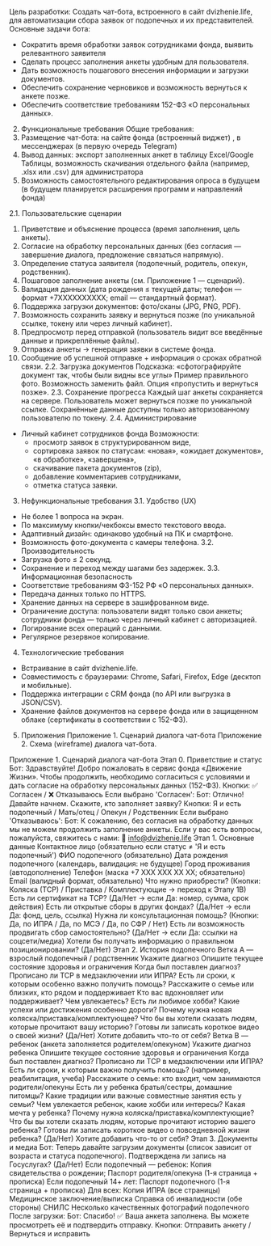 Цель разработки:  Создать чат-бота, встроенного в сайт dvizhenie.life, для автоматизации сбора заявок от подопечных и их представителей.
Основные задачи бота:
- Сократить время обработки заявок сотрудниками фонда, выявить релевантного заявителя
- Сделать процесс заполнения анкеты удобным для пользователя.
- Дать возможность пошагового внесения информации и загрузки документов.
- Обеспечить сохранение черновиков и возможность вернуться к анкете позже.
- Обеспечить соответствие требованиям 152-ФЗ «О персональных данных».
2. Функциональные требования
Общие требования: 
1. Размещение чат-бота:  на сайте фонда (встроенный виджет) ,  в мессенджерах (в первую очередь Telegram) 
2. Вывод данных:  экспорт заполненных анкет в таблицу Excel/Google Таблицы, возможность скачивания отдельного файла (например, .xlsx или .csv) для администратора 
3. Возможность самостоятельного редактирования опроса в будущем (в будущем планируется расширения программ и направлений фонда)

2.1. Пользовательские сценарии
1. Приветствие и объяснение процесса (время заполнения, цель анкеты).
2. Согласие на обработку персональных данных (без согласия — завершение диалога, предложение связаться напрямую).
3. Определение статуса заявителя (подопечный, родитель, опекун, родственник).
4. Пошаговое заполнение анкеты (см. Приложение 1 — сценарий).
5. Валидация данных (дата рождения ≤ текущей даты; телефон — формат +7XXXXXXXXXX; email — стандартный формат).
6. Поддержка загрузки документов: фото/сканы (JPG, PNG, PDF).
7. Возможность сохранить заявку и вернуться позже (по уникальной ссылке, токену или через личный кабинет).
8. Предпросмотр перед отправкой (пользователь видит все введённые данные и прикреплённые файлы).
9. Отправка анкеты → генерация заявки в системе фонда.
10. Сообщение об успешной отправке + информация о сроках обратной связи.
2.2. Загрузка документов
Подсказка: «сфотографируйте документ так, чтобы были видны все углы»
Пример правильного фото.
Возможность заменить файл.
Опция «пропустить и вернуться позже».
2.3. Сохранение прогресса
Каждый шаг анкеты сохраняется на сервере.
Пользователь может вернуться позже по уникальной ссылке.
Сохранённые данные доступны только авторизованному пользователю по токену.
2.4. Администрирование
- Личный кабинет сотрудников фонда
Возможности:
  - просмотр заявок в структурированном виде,
  - сортировка заявок по статусам: «новая», «ожидает документов», «в обработке», «завершена»,
  - скачивание пакета документов (zip),
  - добавление комментариев сотрудниками,
  - отметка статуса заявки.
3. Нефункциональные требования
3.1. Удобство (UX)
- Не более 1 вопроса на экран.
- По максимуму кнопки/чекбоксы вместо текстового ввода.
- Адаптивный дизайн: одинаково удобный на ПК и смартфоне.
- Возможность фото-документа с камеры телефона.
3.2. Производительность
- Загрузка фото ≤ 2 секунд.
- Сохранение и переход между шагами без задержек.
3.3. Информационная безопасность
- Соответствие требованиям ФЗ-152 РФ «О персональных данных».
- Передача данных только по HTTPS.
- Хранение данных на сервере в зашифрованном виде.
- Ограничение доступа: пользователи видят только свои анкеты; сотрудники фонда — только через личный кабинет с авторизацией.
- Логирование всех операций с данными.
- Регулярное резервное копирование.
4. Технологические требования
- Встраивание в сайт dvizhenie.life.
- Совместимость с браузерами: Chrome, Safari, Firefox, Edge (десктоп и мобильные).
- Поддержка интеграции с CRM фонда (по API или выгрузка в JSON/CSV).
- Хранение файлов документов на сервере фонда или в защищенном облаке (сертификаты в соответствии с 152-ФЗ).
5. Приложения
Приложение 1. Сценарий диалога чат-бота 
Приложение 2. Схема (wireframe) диалога чат-бота.


Приложение 1. Сценарий диалога чат-бота
Этап 0. Приветствие и статус
Бот: Здравствуйте! Добро пожаловать в сервис фонда «Движение Жизни». Чтобы продолжить, необходимо согласиться с условиями и дать согласие на обработку персональных данных (152-ФЗ).
Кнопки: ✅ Согласен / ❌ Отказываюсь
Если выбрано 'Согласен':
Бот: Отлично! Давайте начнем. Скажите, кто заполняет заявку?
Кнопки: Я и есть подопечный / Мать/отец / Опекун / Родственник
Если выбрано 'Отказываюсь':
Бот: К сожалению, без согласия на обработку данных мы не можем продолжить заполнение анкеты. Если у вас есть вопросы, пожалуйста, свяжитесь с нами: 📧 info@dvizhenie.life
Этап 1. Основные данные
Контактное лицо (обязательно если статус ≠ 'Я и есть подопечный')
ФИО подопечного (обязательно)
Дата рождения подопечного (календарь, валидация: не будущее)
Город проживания (автодополнение)
Телефон (маска +7 ХХХ ХХХ ХХ ХХ; обязательно)
Email (валидный формат, обязательно)
Что нужно приобрести? (Кнопки: Коляска (ТСР) / Приставка / Комплектующие → переход к Этапу 1В)
Есть ли сертификат на ТСР? (Да/Нет → если Да: номер, сумма, срок действия)
Есть ли открытые сборы в других фондах? (Да/Нет → если Да: фонд, цель, ссылка)
Нужна ли консультационная помощь? (Кнопки: Да, по ИПРА / Да, по МСЭ / Да, по СФР / Нет)
Есть ли возможность продвигать сбор самостоятельно? (Да/Нет → если Да: ссылки на соцсети/медиа)
Хотели бы получать информацию о правильном позиционировании? (Да/Нет)
Этап 2. История подопечного
Ветка А — взрослый подопечный / родственник
Укажите диагноз
Опишите текущее состояние здоровья и ограничения
Когда был поставлен диагноз?
Прописано ли ТСР в медзаключении или ИПРА?
Есть ли сроки, к которым особенно важно получить помощь?
Расскажите о семье или близких, кто рядом и поддерживает
Кто вас вдохновляет или поддерживает?
Чем увлекаетесь? Есть ли любимое хобби?
Какие успехи или достижения особенно дороги?
Почему нужна новая коляска/приставка/комплектующее?
Что бы вы хотели сказать людям, которые прочитают вашу историю?
Готовы ли записать короткое видео о своей жизни? (Да/Нет)
Хотите добавить что-то от себя?
Ветка B — ребенок (анкета заполняется родителем/опекуном)
Укажите диагноз ребенка
Опишите текущее состояние здоровья и ограничения
Когда был поставлен диагноз?
Прописано ли ТСР в медзаключении или ИПРА?
Есть ли сроки, к которым важно получить помощь? (например, реабилитация, учеба)
Расскажите о семье: кто входит, чем занимаются родители/опекуны
Есть ли у ребенка братья/сестры, домашние питомцы?
Какие традиции или важные совместные занятия есть у семьи?
Чем увлекается ребенок, какие хобби или интересы?
Какая мечта у ребенка?
Почему нужна коляска/приставка/комплектующие?
Что бы вы хотели сказать людям, которые прочитают историю вашего ребенка?
Готовы ли записать короткое видео о повседневной жизни ребенка? (Да/Нет)
Хотите добавить что-то от себя?
Этап 3. Документы и медиа
Бот: Теперь давайте загрузим документы (список зависит от возраста и статуса подопечного).
Подтверждена ли запись на Госуслугах? (Да/Нет)
Если подопечный — ребенок: Копия свидетельства о рождении; Паспорт родителя/опекуна (1-я страница + прописка)
Если подопечный 14+ лет: Паспорт подопечного (1-я страница + прописка)
Для всех: Копия ИПРА (все страницы)
Медицинское заключение/выписка
Справка об инвалидности (обе стороны)
СНИЛС
Несколько качественных фотографий подопечного
После загрузки: Бот: Спасибо! ✅ Ваша анкета заполнена. Вы можете просмотреть её и подтвердить отправку.
Кнопки: Отправить анкету / Вернуться и исправить
